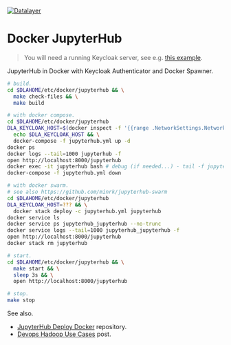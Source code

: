[![Datalayer](https://raw.githubusercontent.com/datalayer/datalayer/main/res/logo/datalayer-25.svg?sanitize=true)](https://datalayer.io)

# Docker JupyterHub

> You will need a running Keycloak server, see e.g. [this example](https://github.com/datalayer/datalayer/tree/main/lab/keycloak).

JupyterHub in Docker with Keycloak Authenticator and Docker Spawner.

```bash
# build.
cd $DLAHOME/etc/docker/jupyterhub && \
  make check-files && \
  make build
```

```bash
# with docker compose.
cd $DLAHOME/etc/docker/jupyterhub
DLA_KEYCLOAK_HOST=$(docker inspect -f '{{range .NetworkSettings.Networks}}{{.IPAddress}}{{end}}' keycloak) && \
  echo $DLA_KEYCLOAK_HOST && \
  docker-compose -f jupyterhub.yml up -d
docker ps
docker logs --tail=1000 jupyterhub -f
open http://localhost:8000/jupyterhub
docker exec -it jupyterhub bash # debug (if needed...) - tail -f jupyterhub.log
docker-compose -f jupyterhub.yml down
```

```bash
# with docker swarm.
# see also https://github.com/minrk/jupyterhub-swarm
cd $DLAHOME/etc/docker/jupyterhub
DLA_KEYCLOAK_HOST=??? && \
  docker stack deploy -c jupyterhub.yml jupyterhub
docker service ls
docker service ps jupyterhub_jupyterhub --no-trunc
docker service logs --tail=1000 jupyterhub_jupyterhub -f
open http://localhost:8000/jupyterhub
docker stack rm jupyterhub
```

```bash
# start.
cd $DLAHOME/etc/docker/jupyterhub && \
  make start && \
  sleep 3s && \
  open http://localhost:8000/jupyterhub
```

```bash
# stop.
make stop
```

See also.

+ [JupyterHub Deploy Docker](https://github.com/jupyterhub/jupyterhub-deploy-docker) repository.
+ [Devops Hadoop Use Cases](https://www.linkedin.com/pulse/devops-hadoop-use-cases-get-me-cluster-under-5-dieter-schwarenthorer) post.
